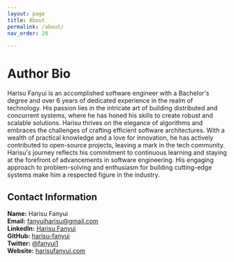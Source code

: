 ```yaml
---
layout: page
title: About
permalink: /about/
nav_order: 20

---
```



# Author Bio

Harisu Fanyui is an accomplished software engineer with a Bachelor's degree and over 6 years of dedicated experience in the realm of technology. His passion lies in the intricate art of building distributed and concurrent systems, where he has honed his skills to create robust and scalable solutions. Harisu thrives on the elegance of algorithms and embraces the challenges of crafting efficient software architectures. With a wealth of practical knowledge and a love for innovation, he has actively contributed to open-source projects, leaving a mark in the tech community. Harisu's journey reflects his commitment to continuous learning and staying at the forefront of advancements in software engineering. His engaging approach to problem-solving and enthusiasm for building cutting-edge systems make him a respected figure in the industry.

## Contact Information

**Name:** Harisu Fanyui  
**Email:** fanyuiharisu@gmail.com  
**LinkedIn:** [Harisu Fanyui](https://www.linkedin.com/in/fanyui/)  
**GitHub:** [harisu-fanyui](https://github.com/fanyui)  
**Twitter:** [@fanyui1](https://twitter.com/fanyui1)  
**Website:** [harisufanyui.com](https://www.harisufanyui.com/)
